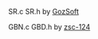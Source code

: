 SR.c SR.h by [GozSoft](https://github.com/GozSoft)

GBN.c GBD.h by [zsc-124](https://github.com/zsc-124)
